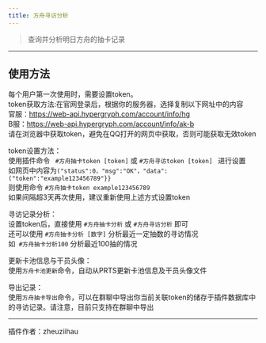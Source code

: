 ```yaml
---
title: 方舟寻访分析
---
```


> 查询并分析明日方舟的抽卡记录

---
## 使用方法
每个用户第一次使用时，需要设置token。<br/>
token获取方法:在官网登录后，根据你的服务器，选择复制以下网址中的内容<br/>
官服：<https://web-api.hypergryph.com/account/info/hg><br/>
B服：<https://web-api.hypergryph.com/account/info/ak-b><br/>
请在浏览器中获取token，避免在QQ打开的网页中获取，否则可能获取无效token<br/>

token设置方法：<br/>
使用插件命令 ` #方舟抽卡token [token]` 或 `#方舟寻访token [token] ` 进行设置<br/>
如网页中内容为`("status":0，"msg":"OK"，"data":("token":"example123456789"}}`<br/>
则使用命令 `#方舟抽卡token example123456789` <br/>
如果间隔超3天再次使用，建议重新使用上述方式设置token<br/>

寻访记录分析：<br/>
设置token后，直接使用 `#方舟抽卡分析` 或 `#方舟寻访分析` 即可<br/>
还可以使用 `#方舟抽卡分析 [数字]` 分析最近一定抽数的寻访情况<br/>
如` #方舟抽卡分析100` 分析最近100抽的情况<br/>

更新卡池信息与干员头像：<br/>
使用`方舟卡池更新`命令，自动从PRTS更新卡池信息及干员头像文件<br/>

导出记录：<br/>
使用`方舟抽卡导出`命令，可以在群聊中导出你当前关联token的储存于插件数据库中的寻访记录。请注意，目前只支持在群聊中导出


---
插件作者：zheuziihau